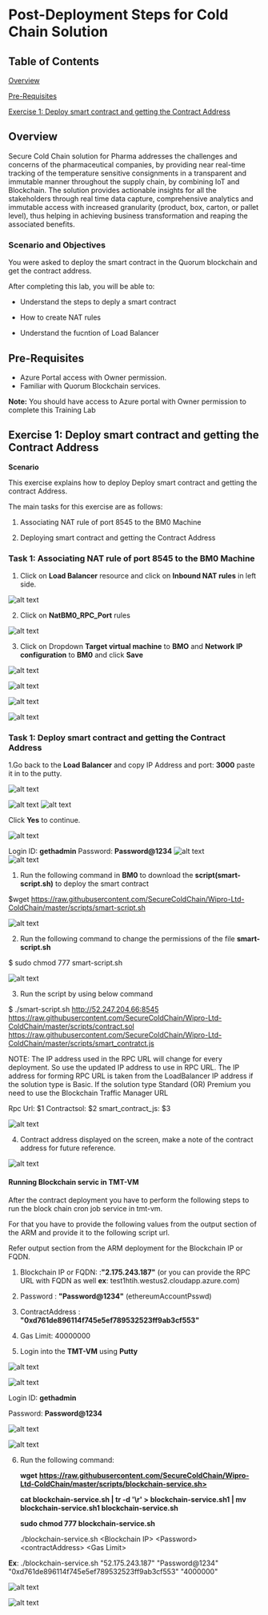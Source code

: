 # Post-Deployment Steps for Cold Chain Solution

## Table of Contents

[Overview](#Overview)

[Pre-Requisites](#Pre-requisites)

[Exercise 1: Deploy smart contract and getting the Contract Address](#exercise-1-deploy-smart-contract-and-getting-the-contract-address)

## Overview

Secure Cold Chain solution for Pharma addresses the challenges and concerns of the pharmaceutical companies, by providing near real-time tracking of the temperature sensitive consignments in a transparent and immutable manner throughout the supply chain, by combining IoT and Blockchain. The solution provides actionable insights for all the stakeholders through real time data capture, comprehensive analytics and immutable access with increased granularity (product, box, carton, or pallet level), thus helping in achieving business transformation and reaping the associated benefits.

### Scenario and Objectives

You were asked to deploy the smart contract in the Quorum blockchain and get the contract address.

After completing this lab, you will be able to:

*	Understand the steps to deply a smart contract

*	How to create NAT rules

*  Understand the fucntion of Load Balancer


## Pre-Requisites

* Azure Portal access with Owner permission.
* Familiar with Quorum Blockchain services.

**Note:** You should have access to Azure portal with Owner permission to complete this Training Lab

## Exercise 1: Deploy smart contract and getting the Contract Address

**Scenario**

This exercise explains how to deploy Deploy smart contract and getting the contract Address.

The main tasks for this exercise are as follows:
 
1.	Associating NAT rule of port 8545 to the BM0 Machine

2.	Deploying smart contract and getting the Contract Address


### Task 1: Associating NAT rule of port 8545 to the BM0 Machine

1. Click on **Load Balancer** resource and click on **Inbound NAT rules** in left side.

![alt text](https://raw.githubusercontent.com/SecureColdChain/Wipro-Ltd-ColdChain/master/Documentation/images/de10.PNG)

2. Click on **NatBM0_RPC_Port** rules

![alt text](https://raw.githubusercontent.com/SecureColdChain/Wipro-Ltd-ColdChain/master/Documentation/images/de11.PNG)

3. Click on Dropdown **Target virtual machine** to **BMO** and **Network IP configuration** to **BM0** and click **Save**

![alt text](https://raw.githubusercontent.com/SecureColdChain/Wipro-Ltd-ColdChain/master/Documentation/images/de12.PNG)

![alt text](https://raw.githubusercontent.com/SecureColdChain/Wipro-Ltd-ColdChain/master/Documentation/images/de13.PNG)

![alt text](https://raw.githubusercontent.com/SecureColdChain/Wipro-Ltd-ColdChain/master/Documentation/images/de14.PNG)

![alt text](https://raw.githubusercontent.com/SecureColdChain/Wipro-Ltd-ColdChain/master/Documentation/images/de15.PNG)

### Task 1: Deploy smart contract and getting the Contract Address

1.Go back to the **Load Balancer** and copy IP Address and port: **3000** paste it in to the putty.

![alt text](https://raw.githubusercontent.com/SecureColdChain/Wipro-Ltd-ColdChain/master/Documentation/images/d51.png)

![alt text](https://raw.githubusercontent.com/SecureColdChain/Wipro-Ltd-ColdChain/master/Documentation/images/d52.png)
![alt text](https://raw.githubusercontent.com/SecureColdChain/Wipro-Ltd-ColdChain/master/Documentation/images/d53.png)

Click **Yes** to continue.

![alt text](https://raw.githubusercontent.com/SecureColdChain/Wipro-Ltd-ColdChain/master/Documentation/images/d54.png)    

Login ID: **gethadmin**
Password: **Password@1234**
![alt text](https://raw.githubusercontent.com/SecureColdChain/Wipro-Ltd-ColdChain/master/Documentation/images/d55.png)    
![alt text](https://raw.githubusercontent.com/SecureColdChain/Wipro-Ltd-ColdChain/master/Documentation/images/d56.png)  

1.	Run the following command in **BM0** to download the **script(smart-script.sh)** to deploy the smart contract

$wget https://raw.githubusercontent.com/SecureColdChain/Wipro-Ltd-ColdChain/master/scripts/smart-script.sh

![alt text](https://raw.githubusercontent.com/SecureColdChain/Wipro-Ltd-ColdChain/master/Documentation/images/d57.png)

2.	Run the following command to change the permissions of the file **smart-script.sh**

$ sudo chmod 777 smart-script.sh 

![alt text](https://raw.githubusercontent.com/SecureColdChain/Wipro-Ltd-ColdChain/master/Documentation/images/d58.png)    
    
3.	Run the script by using below command 

$ ./smart-script.sh http://52.247.204.66:8545 https://raw.githubusercontent.com/SecureColdChain/Wipro-Ltd-ColdChain/master/scripts/contract.sol https://raw.githubusercontent.com/SecureColdChain/Wipro-Ltd-ColdChain/master/scripts/smart_contratct.js

NOTE: The IP address used in the RPC URL will change for every deployment. So use the updated IP address to use in RPC URL. The IP address for forming RPC URL is taken from the LoadBalancer IP address if the solution type is Basic. If the solution type Standard (OR) Premium you need to use the Blockchain Traffic Manager URL  

Rpc Url: $1
Contractsol: $2
smart_contract_js: $3
    
![alt text](https://raw.githubusercontent.com/SecureColdChain/Wipro-Ltd-ColdChain/master/Documentation/images/d59.png)    
    
4. Contract address displayed on the screen, make a note of the contract address for future reference.   
    
![alt text](https://raw.githubusercontent.com/SecureColdChain/Wipro-Ltd-ColdChain/master/Documentation/images/d60.png)

#### Running Blockchain servic in TMT-VM

After the contract deployment you have to perform the following steps to run the block chain cron job service in tmt-vm.

For that you have to provide the following values from the output section of the ARM and provide it to the following script url.

Refer output section from the ARM deployment for the Blockchain IP or FQDN.

1. Blockchain IP or FQDN: :**"2.175.243.187"** (or you can provide the RPC URL with FQDN as well **ex**: test1htih.westus2.cloudapp.azure.com)

2. Password : **"Password@1234"** (ethereumAccountPsswd)

3. ContractAddress : **"0xd761de896114f745e5ef789532523ff9ab3cf553"**

4. Gas Limit: 40000000

5. Login into the **TMT-VM** using **Putty**

![alt text](https://raw.githubusercontent.com/SecureColdChain/Wipro-Ltd-ColdChain/master/Documentation/images/d60-1.PNG)

![alt text](https://raw.githubusercontent.com/SecureColdChain/Wipro-Ltd-ColdChain/master/Documentation/images/d60-3.PNG)

Login ID: **gethadmin**

Password: **Password@1234**

![alt text](https://raw.githubusercontent.com/SecureColdChain/Wipro-Ltd-ColdChain/master/Documentation/images/d60-5.PNG)

![alt text](https://raw.githubusercontent.com/SecureColdChain/Wipro-Ltd-ColdChain/master/Documentation/images/d60-6.PNG)


6. Run the following command: 

    **wget** **https://raw.githubusercontent.com/SecureColdChain/Wipro-Ltd-ColdChain/master/scripts/blockchain-service.sh>**
    
    **cat blockchain-service.sh | tr -d '\r' > blockchain-service.sh1 | mv blockchain-service.sh1 blockchain-service.sh**
    
    **sudo chmod 777 blockchain-service.sh**
    
    ./blockchain-service.sh &lt;Blockchain IP&gt; &lt;Password&gt; &lt;contractAddress&gt; &lt;Gas Limit&gt;

**Ex**: ./blockchain-service.sh "52.175.243.187" "Password@1234" "0xd761de896114f745e5ef789532523ff9ab3cf553" "4000000"

![alt text](https://raw.githubusercontent.com/SecureColdChain/Wipro-Ltd-ColdChain/master/Documentation/images/d60-7.PNG)

![alt text](https://raw.githubusercontent.com/SecureColdChain/Wipro-Ltd-ColdChain/master/Documentation/images/d60-8.PNG)
